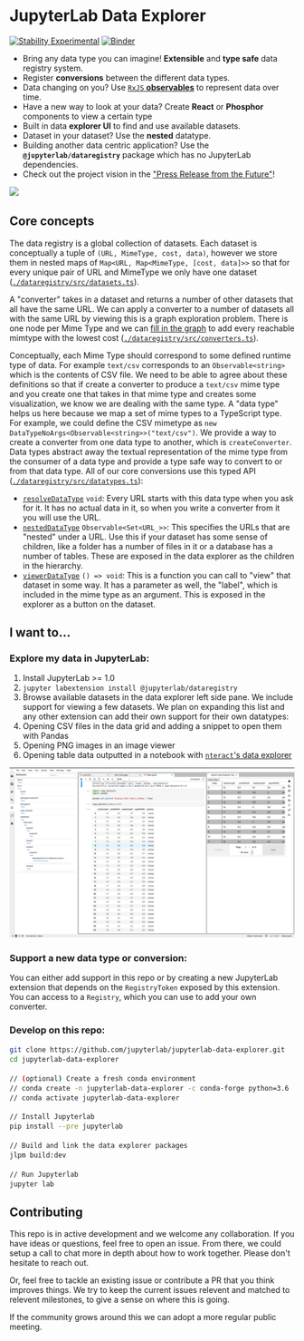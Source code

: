 # JupyterLab Data Explorer

[![Stability Experimental](https://img.shields.io/badge/stability-experimental-red.svg)](https://img.shields.io/badge/stability-experimental-red.svg) [![Binder](https://mybinder.org/badge_logo.svg)](https://mybinder.org/v2/gh/jupyterlab/jupyterlab-data-explorer/master)

* Bring any data type you can imagine! **Extensible** and **type safe** data registry system.
* Register **conversions** between the different data types.
* Data changing on you? Use [`RxJS` **observables**](https://rxjs.dev/) to represent data over time.
* Have a new way to look at your data? Create **React** or **Phosphor** components to view a certain type
* Built in data **explorer UI** to find and use available datasets.
* Dataset in your dataset? Use the **nested** datatype.
* Building another data centric application? Use the **`@jupyterlab/dataregistry`** package which has no JupyterLab dependencies.
* Check out the project vision in the ["Press Release from the Future"](./press_release.md)!

![](https://user-images.githubusercontent.com/1186124/59360085-85becf80-8cfd-11e9-8fc8-98d8a7b83934.png)


## Core concepts

The data registry is a global collection of datasets. Each dataset is conceptually a tuple of `(URL, MimeType, cost, data)`, however we store
them in nested maps of `Map<URL, Map<MimeType, [cost, data]>>` so that for every unique pair of URL and MimeType we only have one dataset ([`./dataregistry/src/datasets.ts`](./dataregistry/src/datasets.ts)).

A "converter" takes in a dataset and returns a number of
other datasets that all have the same URL. We can apply a converter to a number of datasets
all with the same URL by viewing this is a graph exploration problem. There is one node per Mime Type and we can [fill in the graph](https://en.wikipedia.org/wiki/Dijkstra's_algorithm) to add every reachable mimtype with the lowest cost ([`./dataregistry/src/converters.ts`](./dataregistry/src/converters.ts)). 

Conceptually, each Mime Type should correspond to some defined runtime type of data. For example `text/csv` corresponds to an `Observable<string>` which is the contents of CSV file. We need to be able to agree about these definitions so that if create
a converter to produce a `text/csv` mime type and you create one that takes in that mime type and creates some visualization, we know we are dealing with the same type. A "data type" helps us here because we map a set of mime types to a TypeScript type. For example, we could define the CSV mimetype as `new DataTypeNoArgs<Observable<string>>("text/csv")`. We provide a way
to create a converter from one data type to another, which is `createConverter`. Data types abstract away the textual representation of the mime type from the consumer of a data type and provide a type safe way to convert to or from that data type. All of our core conversions use this typed API ([`./dataregistry/src/datatypes.ts`](./dataregistry/src/datatypes.ts)):

* [`resolveDataType`](./dataregistry/src/resolvers.ts) `void`: Every URL starts with this data type when you ask for it. It has no actual data in it, so when you write a converter from it you will use the URL.
* [`nestedDataType`](./dataregistry/src/nested.ts) `Observable<Set<URL_>>`: This specifies the URLs that are "nested" under a URL. Use this if your dataset has some sense of children, like a folder has a number of files in it or a database has a number of tables. These are exposed in the data explorer as the children in the hierarchy.
* [`viewerDataType`](./dataregistry-extension/src/viewers.ts) `() => void`: This is a function you can call to "view" that
dataset in some way. It has a parameter as well, the "label", which is included in the mime type as an argument. This is exposed in the explorer as a button on the dataset.

<!-- 
So conceptually, we can see a number of datasets as a number of graphs, one for each URL. Adding a new converter can expand the possible Mime Types for each URL. In the registry we can either register a new converter, get all the mimetypes for an existing URL, or retrieve the list of current URLs that are registered ([`./dataregistry/src/registry.ts`])(./dataregistry/src/registry.ts)). 



When we first ask for a URL, we have to create some initial mime type to describe that URL. We
made up the `application/x.jupyter.resolve` mime type for this. All datasets start with the mime type, so to derive some other mime type you have to start from this one ([`./dataregistry/src/resolve.ts`])(./dataregistry/src/resolve.ts)). -->

## I want to...

### Explore my data in JupyterLab:

1. Install JupyterLab >= 1.0
2. `jupyter labextension install @jupyterlab/dataregistry`
3. Browse available datasets in the data explorer left side pane. We include support for viewing a few datasets. We plan on expanding this list
   and any other extension can add their own support for their own datatypes:
  1. Opening CSV files in the data grid and adding a snippet to open them with Pandas
  2. Opening PNG images in an image viewer
  3. Opening table data outputted in a notebook with [`nteract`'s data explorer](https://github.com/nteract/nteract/tree/master/packages/data-explorer)

![](./images/nteract.png)

### Support a new data type or conversion:

You can either add support in this repo or by creating a new JupyterLab extension
that depends on the `RegistryToken` exposed by this extension. You can access to a `Registry`, which you can use to add your own converter. 


### Develop on this repo:

```bash
git clone https://github.com/jupyterlab/jupyterlab-data-explorer.git
cd jupyterlab-data-explorer

// (optional) Create a fresh conda environment
// conda create -n jupyterlab-data-explorer -c conda-forge python=3.6
// conda activate jupyterlab-data-explorer

// Install Jupyterlab
pip install --pre jupyterlab

// Build and link the data explorer packages
jlpm build:dev

// Run Jupyterlab
jupyter lab
```


## Contributing

This repo is in active development and we welcome any collaboration. If you have ideas or questions, feel free to open an issue. From there, we could setup a call to chat more in depth about how to work together. Please don't hesitate to reach out.

Or, feel free to tackle an existing issue or contribute a PR that you think improves things. We try to keep the current issues relevent and matched to relevent milestones, to give a sense on where this is going.

If the community grows around this we can adopt a more regular public meeting.

